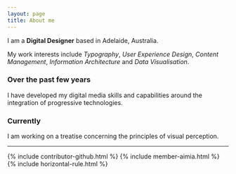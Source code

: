 ```yaml
---
layout: page
title: About me
---
```

<div class="message">
	<p>I am a <strong>Digital Designer</strong> based in Adelaide, Australia.</p>
	<p>My work interests include <em class="emphasis">Typography</em>, <em class="emphasis">User Experience Design</em>, <em class="emphasis">Content Management</em>, <em class="emphasis">Information Architecture</em> and <em  class="emphasis">Data Visualisation</em>.</p>
</div>

### Over the past few years
<p class="font-serif">I have developed my digital media skills and capabilities around the integration of progressive technologies.</p>

### Currently
<p class="font-serif">I am working on a treatise concerning the principles of visual perception.</p>
<hr>
{% include contributor-github.html %}
{% include member-aimia.html %}
{% include horizontal-rule.html %}
<!--
## Knowledge and Skills Base
-->
